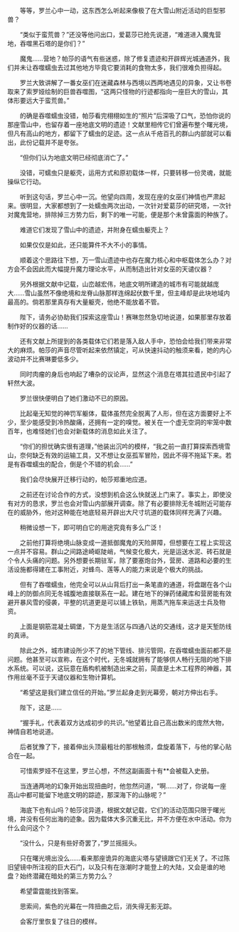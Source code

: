 　　等等，罗兰心中一动，这东西怎么听起来像极了在大雪山附近活动的巨型邪兽？

　　“类似于蛮荒兽？”还没等他问出口，爱葛莎已抢先说道，“难道进入魔鬼营地，吞噬黑石塔的是你们？”

　　魔鬼……营地？帕莎的语气有些迷惑，除了修复遗迹和开辟辉光城通道外，我们并未让吞噬蠕虫去过其他地方毕竟它要消耗的食物太多，我们很难负担得起。

　　罗兰大致讲解了一番女巫们在迷藏森林与西境以西两地遇见的异象，又让书卷取来了索罗娅绘制的巨兽吞噬图，“这两只怪物的行迹都指向一座巨大的雪山，其体形要远大于蛮荒兽。”

　　的确是吞噬蠕虫没错，帕莎看完栩栩如生的“照片”后深吸了口气，恐怕你说的那座雪山中，也留存着一座地底文明的遗迹！文献里相传它们曾遍布整个曙光境，但凡有高山的地方，都留下了蠕虫的足迹。这一点从千疮百孔的群山内部就可以看出，此份记载并不是夸张。

　　“但你们认为地底文明已经彻底消亡了。”

　　没错，可蠕虫只是躯壳，运用方式和原初载体一样，只要转移一份灵魂，就能操纵它行动。

　　听到这句话，罗兰心中一沉。他望向四周，发现在座的女巫们神情也严肃起来。很明显，大家都想到了一处蠕虫两次出动，一次针对爱葛莎的研究塔，一次针对魔鬼营地，排除掉三方势力后，剩下的唯一可能，便是那个未曾露面的种族了。

　　难道它们发现了雪山中的遗迹，并附身在蠕虫躯壳上？

　　如果仅仅是如此，还只能算件不大不小的事情。

　　顺着这个思路往下想，万一雪山遗迹中也存在魔力核心和中枢载体怎么办？对方会不会因此而大幅提升魔力理论水平，从而制造出针对女巫的天谴仪器？

　　另外根据文献中记载，山峦越宏伟，地底文明所建造的城市有可能就越庞大……雪山虽然不像绝境和龙脊山脉那样连绵起伏数千里，但主峰却是此块地域内最高的。倘若那里真存有大量躯壳，他绝不能放着不管。

　　陛下，请务必协助我们探索这座雪山！赛琳忽然急切地说道，如果那里存放着制作好的仪器的话……

　　还有文献上所提到的各类载体它们若是落入敌人手中，恐怕会给我们带来非常大的麻烦。帕莎的声音尽管听起来依然镇定，可从快速抖动的触须来看，她的内心波动并不比赛琳要低多少。

　　同时肉瘤的身后也响起了嘈杂的议论声，显然这个消息在塔其拉遗民中引起了轩然大波。

　　罗兰很快便明白了她们激动不已的原因。

　　比起毫无知觉的神罚军躯体，载体虽然完全脱离了人形，但在这方面要好上不少，至少能感受到冷热酸痛，还拥有一定的嗅觉。被关在一个虚无空洞的牢笼中数百年，也难怪她们也会对新载体的消息如此关注了。

　　“你们的担忧确实很有道理，”他装出沉吟的模样，“我之前一直打算探索西境雪山，奈何缺乏有效的运输工具，又不想让女巫孤军冒险，因此不得不拖延下来。若是有吞噬蠕虫的配合，倒是个不错的机会……”

　　我们会尽快展开迁移行动的，帕莎郑重地应道。

　　之前还在讨论合作的方式，没想到机会这么快就送上门来了。事实上，即使没有对方的恳求，罗兰也会对雪山内部展开调查。除了有必要排除无冬城附近可能存在的威胁外，他对这种能在地底轻易开辟出大尺寸坑道的载体同样充满了兴趣。

　　稍微设想一下，即可明白它的用途究竟有多么广泛！

　　之前他打算将绝境山脉变成一道抵御魔鬼的天险屏障，但想要在工程上实现这一点并不容易。群山之间路途崎岖陡峭，气候变化极大，光是运送水泥、砖石就是个令人头痛的问题。另外想要长期驻军，除了要塞炮台外，营房、道路和必要的生活设施都得建在工事附近，对蜂鸟、莲等人的能力来说是个极大的挑战。

　　但有了吞噬蠕虫，他完全可以从山背后打出一条笔直的通道，将盘踞在各个山峰上的防御点同无冬城腹地直接联系在一起。建在地下的弹药储藏库和营房能有效避开暴风雪的侵袭，平整的坑道更是可以铺上铁轨，用蒸汽拖车来运送士兵及物资。

　　上面是钢筋混凝土碉堡，下方是生活区与四通八达的交通线，这才是天堑防线的真谛。

　　除此之外，城市建设所少不了的地下管线、排污管网，在吞噬蠕虫面前都不是问题。他甚至可以宣称，在这个时代，无冬城就拥有了能够供人畅行无阻的地下排水系统。可以说，这玩意在盾构机被制造出来之前，简直是土木工程界的神器，其作用丝毫不亚于天谴仪器和生物计算机。

　　“希望这是我们建立信任的开始。”罗兰起身走到光幕旁，朝对方伸出右手。

　　陛下，这是……

　　“握手礼，代表着双方达成初步的共识。”他望着比自己高出数米的庞然大物，神情自若地说道。

　　后者犹豫了下，接着伸出头顶最粗壮的那根触须，盘旋着落下，与他的掌心贴合在一起。

　　可惜索罗娅不在这里，罗兰心想，不然这副画面十有**会被载入史册。

　　当连通两地的幻象开始出现扭曲时，他忽然问道，“啊……对了，你说每一座高山中都可能留下地底文明的踪迹，那深海下的山脉呢？”

　　海底下也有山吗？帕莎诧异道，根据文献记载，它们的活动范围只限于曙光境，并没有任何出海的迹象。因为载体大多沉重无比，并不方便在水中活动。你为什么会问这个？

　　“没什么，只是有些好奇罢了，”罗兰摇摇头。

　　只在曙光境出没么……看来那座诡异的海底尖塔与望镜跟它们无关了。不过陈旧望镜中所注视的巨大石门，以及只有在涨潮时才能登上的大陆，又会是谁的地盘？始终潜藏在暗处的第三方势力么？

　　希望雷霆能找到答案。

　　思索间，紫色的光幕在一阵扭曲之后，消失得无影无踪。

　　会客厅里恢复了往日的模样。
